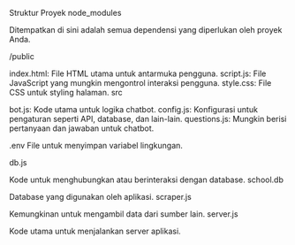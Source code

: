 Struktur Proyek
node_modules

Ditempatkan di sini adalah semua dependensi yang diperlukan oleh proyek Anda.

/public

index.html: File HTML utama untuk antarmuka pengguna.
script.js: File JavaScript yang mungkin mengontrol interaksi pengguna.
style.css: File CSS untuk styling halaman.
src

bot.js: Kode utama untuk logika chatbot.
config.js: Konfigurasi untuk pengaturan seperti API, database, dan lain-lain.
questions.js: Mungkin berisi pertanyaan dan jawaban untuk chatbot.

.env
File untuk menyimpan variabel lingkungan.

db.js

Kode untuk menghubungkan atau berinteraksi dengan database.
school.db

Database yang digunakan oleh aplikasi.
scraper.js

Kemungkinan untuk mengambil data dari sumber lain.
server.js

Kode utama untuk menjalankan server aplikasi.